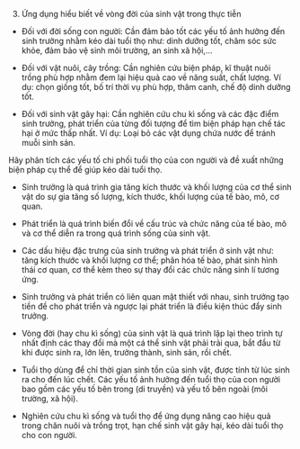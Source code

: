 3. Ứng dụng hiểu biết về vòng đời của sinh vật trong thực tiễn

- Đối với đời sống con người: Cần đảm bảo tốt các yếu tố ảnh hưởng đến sinh trưởng nhằm kéo dài tuổi thọ như: dinh dưỡng tốt, chăm sóc sức khỏe, đảm bảo vệ sinh môi trường, an sinh xã hội,...

- Đối với vật nuôi, cây trồng: Cần nghiên cứu biện pháp, kĩ thuật nuôi trồng phù hợp nhằm đem lại hiệu quả cao về năng suất, chất lượng. Ví dụ: chọn giống tốt, bố trí thời vụ phù hợp, thâm canh, chế độ dinh dưỡng tốt.

- Đối với sinh vật gây hại: Cần nghiên cứu chu kì sống và các đặc điểm sinh trưởng, phát triển của từng đối tượng để tìm biện pháp hạn chế tác hại ở mức thấp nhất. Ví dụ: Loại bỏ các vật dụng chứa nước để tránh muỗi sinh sản.

Hãy phân tích các yếu tố chi phối tuổi thọ của con người và đề xuất những biện pháp cụ thể để giúp kéo dài tuổi thọ.

- Sinh trưởng là quá trình gia tăng kích thước và khối lượng của cơ thể sinh vật do sự gia tăng số lượng, kích thước, khối lượng của tế bào, mô, cơ quan.

- Phát triển là quá trình biến đổi về cấu trúc và chức năng của tế bào, mô và cơ thể diễn ra trong quá trình sống của sinh vật.

- Các dấu hiệu đặc trưng của sinh trưởng và phát triển ở sinh vật như: tăng kích thước và khối lượng cơ thể; phân hóa tế bào, phát sinh hình thái cơ quan, cơ thể kèm theo sự thay đổi các chức năng sinh lí tương ứng.

- Sinh trưởng và phát triển có liên quan mật thiết với nhau, sinh trưởng tạo tiền đề cho phát triển và ngược lại phát triển là điều kiện thúc đẩy sinh trưởng.

- Vòng đời (hay chu kì sống) của sinh vật là quá trình lặp lại theo trình tự nhất định các thay đổi mà một cá thể sinh vật phải trải qua, bắt đầu từ khi được sinh ra, lớn lên, trưởng thành, sinh sản, rồi chết.

- Tuổi thọ dùng để chỉ thời gian sinh tồn của sinh vật, được tính từ lúc sinh ra cho đến lúc chết. Các yếu tố ảnh hưởng đến tuổi thọ của con người bao gồm các yếu tố bên trong (di truyền) và yếu tố bên ngoài (môi trường, xã hội).

- Nghiên cứu chu kì sống và tuổi thọ để ứng dụng nâng cao hiệu quả trong chăn nuôi và trồng trọt, hạn chế sinh vật gây hại, kéo dài tuổi thọ cho con người.